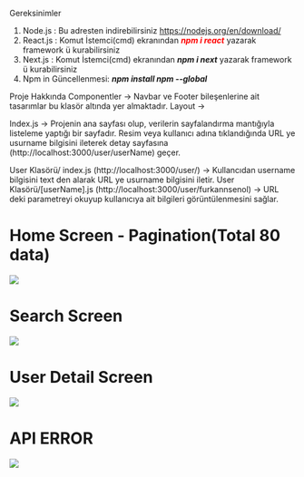 Gereksinimler
1) Node.js : Bu adresten indirebilirsiniz https://nodejs.org/en/download/
2) React.js : Komut İstemci(cmd) ekranından <span style='color:red'>***npm i react***</span> yazarak framework ü kurabilirsiniz
3) Next.js : Komut İstemci(cmd) ekranından ***npm i next*** yazarak framework ü kurabilirsiniz
4) Npm in Güncellenmesi: ***npm install npm --global***

Proje Hakkında
Componentler -> Navbar ve Footer bileşenlerine ait tasarımlar bu klasör altında yer almaktadır.
Layout -> 


Index.js -> Projenin ana sayfası olup, verilerin sayfalandırma mantığıyla listeleme yaptığı bir sayfadır. Resim veya kullanıcı adına tıklandığında URL ye usurname bilgisini ileterek detay sayfasına (http://localhost:3000/user/userName) geçer.

User Klasörü/ index.js (http://localhost:3000/user/) -> Kullancıdan username bilgisini text den alarak URL ye usurname bilgisini iletir.
User Klasörü/[userName].js (http://localhost:3000/user/furkannsenol) -> URL deki parametreyi okuyup kullanıcıya ait bilgileri görüntülenmesini sağlar.



<p align="center">
  <h1>Home Screen - Pagination(Total 80 data) </h1>
  <img src="https://user-images.githubusercontent.com/36533867/220442877-ea82deb7-edeb-49cb-b228-8f9ddb72dd9f.png"  >
  <h1>Search Screen</h1>
  <img src="https://user-images.githubusercontent.com/36533867/220442873-0b49996e-b545-49f9-9db5-bd02e6b0eb8e.png"  >
  <h1>User Detail Screen</h1>
  <img src="https://user-images.githubusercontent.com/36533867/220442879-6c297277-aae3-432a-a805-b3a05c46c919.png"  >
  <h1>API ERROR </h1>
  <img src="https://user-images.githubusercontent.com/36533867/220444064-9b5b8385-4a7a-431a-b2bc-44875f28e23f.png"  >
</p>

